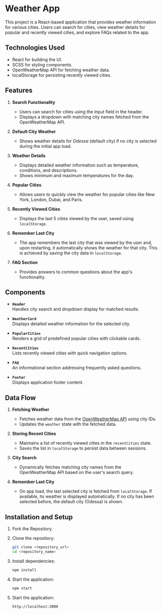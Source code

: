 # Weather App

This project is a React-based application that provides weather information for various cities. Users can search for cities, view weather details for popular and recently viewed cities, and explore FAQs related to the app.

## Technologies Used
- React for building the UI.
- SCSS for styling components.
- OpenWeatherMap API for fetching weather data.
- localStorage for persisting recently viewed cities.

## Features

1. **Search Functionality**  
   - Users can search for cities using the input field in the header.  
   - Displays a dropdown with matching city names fetched from the OpenWeatherMap API.  

2. **Default City Weather**  
   - Shows weather details for *Odessa* (default city) if no city is selected during the initial app load.  

3. **Weather Details**  
   - Displays detailed weather information such as temperature, conditions, and descriptions.  
   - Shows minimum and maximum temperatures for the day.  

4. **Popular Cities**  
   - Allows users to quickly view the weather for popular cities like New York, London, Dubai, and Paris.  

5. **Recently Viewed Cities**  
   - Displays the last 5 cities viewed by the user, saved using `localStorage`.

6. **Remember Last City**  
   - The app remembers the last city that was viewed by the user and, upon restarting, it automatically shows the weather for that city. This is achieved by saving the city data in `localStorage`.

7. **FAQ Section**  
   - Provides answers to common questions about the app's functionality.

## Components

- **`Header`**  
  Handles city search and dropdown display for matched results.

- **`WeatherCard`**  
  Displays detailed weather information for the selected city.

- **`PopularCities`**  
  Renders a grid of predefined popular cities with clickable cards.

- **`RecentCities`**  
  Lists recently viewed cities with quick navigation options.

- **`FAQ`**  
  An informational section addressing frequently asked questions.

- **`Footer`**  
  Displays application footer content.

## Data Flow

1. **Fetching Weather**  
   - Fetches weather data from the [OpenWeatherMap API](https://openweathermap.org/api) using city IDs.
   - Updates the `weather` state with the fetched data.  

2. **Storing Recent Cities**  
   - Maintains a list of recently viewed cities in the `recentCities` state.
   - Saves the list in `localStorage` to persist data between sessions.

3. **City Search**  
   - Dynamically fetches matching city names from the OpenWeatherMap API based on the user's search query.

4. **Remember Last City**  
   - On app load, the last selected city is fetched from `localStorage`. If available, its weather is displayed automatically. If no city has been selected before, the default city (Odessa) is shown.

## Installation and Setup

1. Fork the Repository.

2. Clone the repository:
   ```bash
   git clone <repository_url>
   cd <repository_name>
   
3. Install dependencies:
   ```bash
   npm install
   ```
   
4. Start the application:
   ```bash
   npm start
   ```
5. Start the application:
   ```bash
   http://localhost:3000
   ```
